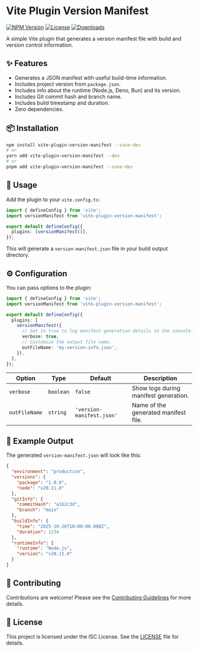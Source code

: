 # Vite Plugin Version Manifest

[![NPM Version](https://img.shields.io/npm/v/vite-plugin-version-manifest.svg)](https://www.npmjs.com/package/vite-plugin-version-manifest)
[![License](https://img.shields.io/npm/l/vite-plugin-version-manifest.svg)](./LICENSE)
[![Downloads](https://img.shields.io/npm/dt/vite-plugin-version-manifest.svg)](https://www.npmjs.com/package/vite-plugin-version-manifest)

A simple Vite plugin that generates a version manifest file with build and version control information.

## ✨ Features

- Generates a JSON manifest with useful build-time information.
- Includes project version from `package.json`.
- Includes info about the runtime (Node.js, Deno, Bun) and its version.
- Includes Git commit hash and branch name.
- Includes build timestamp and duration.
- Zero dependencies.

## 📦 Installation

```bash
npm install vite-plugin-version-manifest --save-dev
# or
yarn add vite-plugin-version-manifest --dev
# or
pnpm add vite-plugin-version-manifest --save-dev
```

## 🚀 Usage

Add the plugin to your `vite.config.ts`:

```typescript
import { defineConfig } from 'vite';
import versionManifest from 'vite-plugin-version-manifest';

export default defineConfig({
  plugins: [versionManifest()],
});
```

This will generate a `version-manifest.json` file in your build output directory.

## ⚙️ Configuration

You can pass options to the plugin:

```typescript
import { defineConfig } from 'vite';
import versionManifest from 'vite-plugin-version-manifest';

export default defineConfig({
  plugins: [
    versionManifest({
      // Set to true to log manifest generation details to the console.
      verbose: true,
      // Customize the output file name.
      outFileName: 'my-version-info.json',
    }),
  ],
});
```

| Option        | Type      | Default                   | Description                           |
| ------------- | --------- | ------------------------- | ------------------------------------- |
| `verbose`     | `boolean` | `false`                   | Show logs during manifest generation. |
| `outFileName` | `string`  | `'version-manifest.json'` | Name of the generated manifest file.  |

## 📄 Example Output

The generated `version-manifest.json` will look like this:

```json
{
  "environment": "production",
  "versions": {
    "package": "1.0.0",
    "node": "v20.11.0"
  },
  "gitInfo": {
    "commitHash": "a1b2c3d",
    "branch": "main"
  },
  "buildInfo": {
    "time": "2025-10-26T10:00:00.000Z",
    "duration": 1234
  },
  "runtimeInfo": {
    "runtime": "Node.js",
    "version": "v20.11.0"
  }
}
```

## 🤝 Contributing

Contributions are welcome! Please see the [Contributing Guidelines](./CONTRIBUTING.md) for more details.

## 📝 License

This project is licensed under the ISC License. See the [LICENSE](./LICENSE) file for details.
